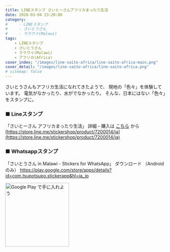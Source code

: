 ```yaml
---
title: LINEスタンプ さいとーさんアフリカまったり生活
date: 2020-03-04 23:20:00
category:
#     - LINEスタンプ
#     - さいとうさん
#     - マラウイ(Malawi)
tags:
    - LINEスタンプ
    - さいとうさん
    - マラウイ(Malawi)
    - アフリカ(Africa)
cover_index: "/images/line-saito-africa/line-saito-africa-main.png"
cover_detail: "/images/line-saito-africa/line-saito-africa.png"
# sitemap: false
---
```


さいとうさんもアフリカ生活になれてきたようで、
現地の「色々」を体験しています。
電気がなかったり、水がでなかったり。
そんな、日本にはない「色々」をスタンプに。

### ■ Lineスタンプ

「さいとーさん アフリカまったり生活」
詳細・購入は [こちら](https://store.line.me/stickershop/product/7200014/ja) から
[https://store.line.me/stickershop/product/7200014/ja](https://store.line.me/stickershop/product/7200014/ja)


### ■ Whatsappスタンプ

「さいとうさん in Malawi - Stickers for WhatsApp」
ダウンロード （Androidのみ）
https://play.google.com/store/apps/details?id=com.tsupotsupo.stickerapp&hl=ja_jp

<a href='https://play.google.com/store/apps/details?id=com.tsupotsupo.stickerapp&hl=ja_jp&pcampaignid=pcampaignidMKT-Other-global-all-co-prtnr-py-PartBadge-Mar2515-1'><img alt='Google Play で手に入れよう' src='https://play.google.com/intl/ja/badges/static/images/badges/ja_badge_web_generic.png' style="width:200px" /></a>